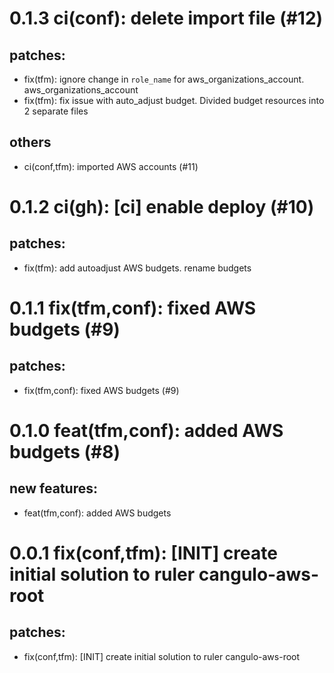 # 0.1.3 ci(conf): delete import file (#12)

## patches:
* fix(tfm): ignore change in `role_name` for aws_organizations_account. aws_organizations_account
* fix(tfm): fix issue with auto_adjust budget. Divided budget resources into 2 separate files
## others
* ci(conf,tfm): imported AWS accounts (#11)

# 0.1.2 ci(gh): [ci] enable deploy (#10)

## patches:
* fix(tfm): add autoadjust AWS budgets. rename budgets

# 0.1.1 fix(tfm,conf): fixed AWS budgets (#9)

## patches:
* fix(tfm,conf): fixed AWS budgets (#9)

# 0.1.0 feat(tfm,conf): added AWS budgets (#8)

## new features:
* feat(tfm,conf): added AWS budgets

# 0.0.1 fix(conf,tfm): [INIT] create initial solution to ruler cangulo-aws-root

## patches:
* fix(conf,tfm): [INIT] create initial solution to ruler cangulo-aws-root

